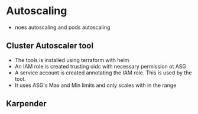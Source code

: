 # Autoscaling
- noes autoscaling and pods autoscaling

## Cluster Autoscaler tool
- The tools is installed using terraform with helm
- An IAM role is created trusting oidc with necessary permission ot ASG
- A service account is created annotating the IAM role. This is used by the tool.
- It uses ASG's Max and Min limits and only scales with in the range 

## Karpender 
